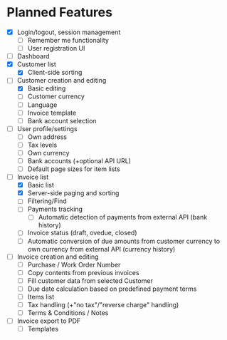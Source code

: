 # Planned Features
- [x] Login/logout, session management
  - [ ] Remember me functionality
  - [ ] User registration UI
- [ ] Dashboard
- [x] Customer list
  - [x] Client-side sorting
- [ ] Customer creation and editing
  - [x] Basic editing
  - [ ] Customer currency
  - [ ] Language
  - [ ] Invoice template
  - [ ] Bank account selection
- [ ] User profile/settings
  - [ ] Own address
  - [ ] Tax levels
  - [ ] Own currency
  - [ ] Bank accounts (+optional API URL)
  - [ ] Default page sizes for item lists
- [ ] Invoice list
  - [x] Basic list
  - [x] Server-side paging and sorting
  - [ ] Filtering/Find
  - [ ] Payments tracking
    - [ ] Automatic detection of payments from external API (bank history)
  - [ ] Invoice status (draft, ovedue, closed)
  - [ ] Automatic conversion of due amounts from customer currency to own currency from external API (currency history)
- [ ] Invoice creation and editing
  - [ ] Purchase / Work Order Number
  - [ ] Copy contents from previous invoices
  - [ ] Fill customer data from selected Customer
  - [ ] Due date calculation based on predefined payment terms
  - [ ] Items list
  - [ ] Tax handling (+"no tax"/"reverse charge" handling)
  - [ ] Terms & Conditions / Notes
- [ ] Invoice export to PDF
  - [ ] Templates

